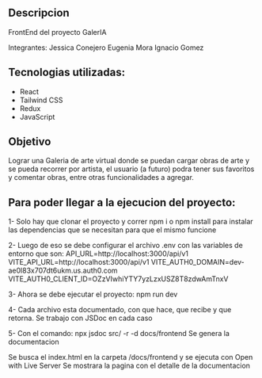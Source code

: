 ## Descripcion
FrontEnd del proyecto GalerIA

Integrantes: Jessica Conejero
            Eugenia Mora
            Ignacio Gomez

## Tecnologias utilizadas:
- React
- Tailwind CSS
- Redux
- JavaScript

## Objetivo
Lograr una Galeria de arte virtual donde se puedan cargar obras de arte y se pueda recorrer por artista, el usuario (a futuro) podra tener sus favoritos y comentar obras, entre otras funcionalidades a agregar.

## Para poder llegar a la ejecucion del proyecto:

1- Solo hay que clonar el proyecto y correr npm i o npm install para instalar las dependencias que
se necesitan para que el mismo funcione

2- Luego de eso se debe configurar el archivo .env con las variables de entorno que son:
API_URL=http://localhost:3000/api/v1
VITE_API_URL=http://localhost:3000/api/v1
VITE_AUTH0_DOMAIN=dev-ae0l83x707dt6ukm.us.auth0.com
VITE_AUTH0_CLIENT_ID=OZzVIwhiYTY7yzLzxUSZ8T8zdwAmTnxV

3- Ahora se debe ejecutar el proyecto: npm run dev

4- Cada archivo esta documentado, con que hace, que recibe y que retorna.
Se trabajo con JSDoc en cada caso

5- Con el comando: npx jsdoc src/ -r -d docs/frontend 
Se genera la documentacion

Se busca el index.html en la carpeta /docs/frontend y se ejecuta con Open with Live Server
Se mostrara la pagina con el detalle de la documentacion
